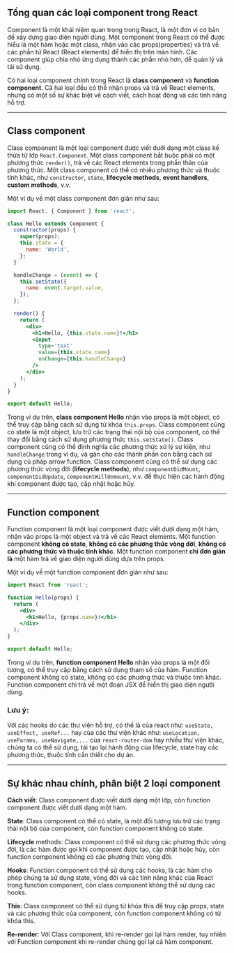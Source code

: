 ## Tổng quan các loại component trong React

Component là một khái niệm quan trọng trong React, là một đơn vị cơ bản để xây dựng giao diện người dùng. Một component trong React có thể được hiểu là một hàm hoặc một class, nhận vào các props(properties) và trả về các phần tử React (React elements) để hiển thị trên màn hình. Các component giúp chia nhỏ ứng dụng thành các phần nhỏ hơn, dễ quản lý và tái sử dụng.

Có hai loại component chính trong React là **class component** và **function component**. Cả hai loại đều có thể nhận props và trả về React elements, nhưng có một số sự khác biệt về cách viết, cách hoạt động và các tính năng hỗ trợ.

---

## Class component

Class component là một loại component được viết dưới dạng một class kế thừa từ lớp `React.Component`. Một class component bắt buộc phải có một phương thức `render()`, trả về các React elements trong phần thân của phương thức. Một class component có thể có nhiều phương thức và thuộc tính khác, như `constructor`, `state`, **lifecycle methods**, **event handlers**, **custom methods**, v.v.

Một ví dụ về một class component đơn giản như sau:

```jsx
import React, { Component } from 'react';

class Hello extends Component {
  constructor(props) {
    super(props);
    this.state = {
      name: 'World',
    };
  }

  handleChange = (event) => {
    this.setState({
      name: event.target.value,
    });
  };

  render() {
    return (
      <div>
        <h1>Hello, {this.state.name}!</h1>
        <input
          type='text'
          value={this.state.name}
          onChange={this.handleChange}
        />
      </div>
    );
  }
}

export default Hello;
```

Trong ví dụ trên, **class component Hello** nhận vào props là một object, có thể truy cập bằng cách sử dụng từ khóa `this.props`. Class component cũng có state là một object, lưu trữ các trạng thái nội bộ của component, có thể thay đổi bằng cách sử dụng phương thức `this.setState()`. Class component cũng có thể định nghĩa các phương thức xử lý sự kiện, như `handleChange` trong ví dụ, và gán cho các thành phần con bằng cách sử dụng cú pháp arrow function. Class component cũng có thể sử dụng các phương thức vòng đời (**lifecycle methods**), như `componentDidMount`, `componentDidUpdate`, `componentWillUnmount`, v.v. để thực hiện các hành động khi component được tạo, cập nhật hoặc hủy.

---

## Function component

Function component là một loại component được viết dưới dạng một hàm, nhận vào props là một object và trả về các React elements. Một function component **không có state**, **không có các phương thức vòng đời**, **không có các phương thức và thuộc tính khác**. Một function component **chỉ đơn giản là** một hàm trả về giao diện người dùng dựa trên props.

Một ví dụ về một function component đơn giản như sau:

```jsx
import React from 'react';

function Hello(props) {
  return (
    <div>
      <h1>Hello, {props.name}!</h1>
    </div>
  );
}

export default Hello;
```

Trong ví dụ trên, **function component Hello** nhận vào props là một đối tượng, có thể truy cập bằng cách sử dụng tham số của hàm. Function component không có state, không có các phương thức và thuộc tính khác. Function component chỉ trả về một đoạn JSX để hiển thị giao diện người dùng.

### Lưu ý:

Với các hooks do các thư viện hỗ trợ, có thể là của react như: `useState, useEffect, useRef...` hay của các thư viện khác như: `useLocation, useParams, useNavigate,...` của `react-router-dom` hay nhiều thư viện khác, chúng ta có thể sử dụng, tái tạo lại hành động của lifecycle, state hay các phương thức, thuộc tính cần thiết cho dự án.

---

## Sự khác nhau chính, phân biệt 2 loại component

**Cách viết**: Class component được viết dưới dạng một lớp, còn function component được viết dưới dạng một hàm.

**State**: Class component có thể có state, là một đối tượng lưu trữ các trạng thái nội bộ của component, còn function component không có state.

**Lifecycle** methods: Class component có thể sử dụng các phương thức vòng đời, là các hàm được gọi khi component được tạo, cập nhật hoặc hủy, còn function component không có các phương thức vòng đời.

**Hooks**: Function component có thể sử dụng các hooks, là các hàm cho phép chúng ta sử dụng state, vòng đời và các tính năng khác của React trong function component, còn class component không thể sử dụng các hooks.

**This**: Class component có thể sử dụng từ khóa this để truy cập props, state và các phương thức của component, còn function component không có từ khóa this.

**Re-render**: Với Class component, khi re-render gọi lại hàm render, tuy nhiên với Function component khi re-render chúng gọi lại cả hàm component.
